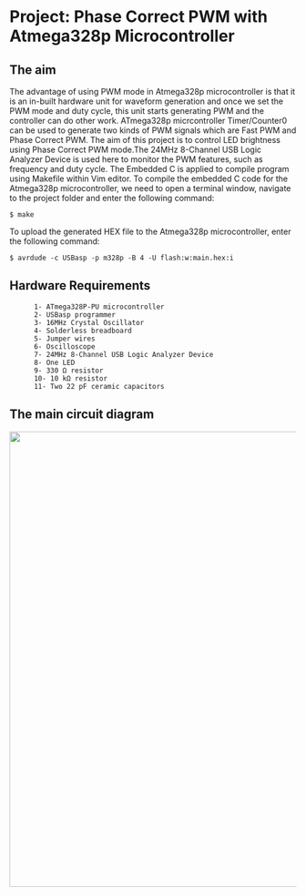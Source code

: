 # Project: Phase Correct PWM with Atmega328p Microcontroller

## The aim
The advantage of using PWM mode in Atmega328p microcontroller is that it is an in-built hardware unit for waveform generation and once we set the PWM mode and duty cycle, this unit starts generating PWM and the controller can do other work. ATmega328p micrcontroller Timer/Counter0 can be used to generate two kinds of PWM signals which are Fast PWM and Phase Correct PWM. The aim of this project is to control LED brightness using Phase Correct PWM mode.The 24MHz 8-Channel USB Logic Analyzer Device is used here to monitor the PWM features, such as frequency and duty cycle. The Embedded C is applied to compile program using Makefile within Vim editor.
To compile the embedded C code for the Atmega328p microcontroller, we need to open a terminal window, navigate to the project folder and enter the following command:
```
$ make
```
To upload the generated HEX file to the Atmega328p microcontroller, enter the following command:

```
$ avrdude -c USBasp -p m328p -B 4 -U flash:w:main.hex:i
```

## Hardware Requirements

```
      1- ATmega328P-PU microcontroller
      2- USBasp programmer
      3- 16MHz Crystal Oscillator
      4- Solderless breadboard
      5- Jumper wires
      6- Oscilloscope
      7- 24MHz 8-Channel USB Logic Analyzer Device
      8- One LED
      9- 330 Ω resistor
      10- 10 kΩ resistor
      11- Two 22 pF ceramic capacitors
```

## The main circuit diagram

<img src="https://github.com/user-attachments/assets/67156b84-4133-4813-b125-c27fe6b854be" width="800">

